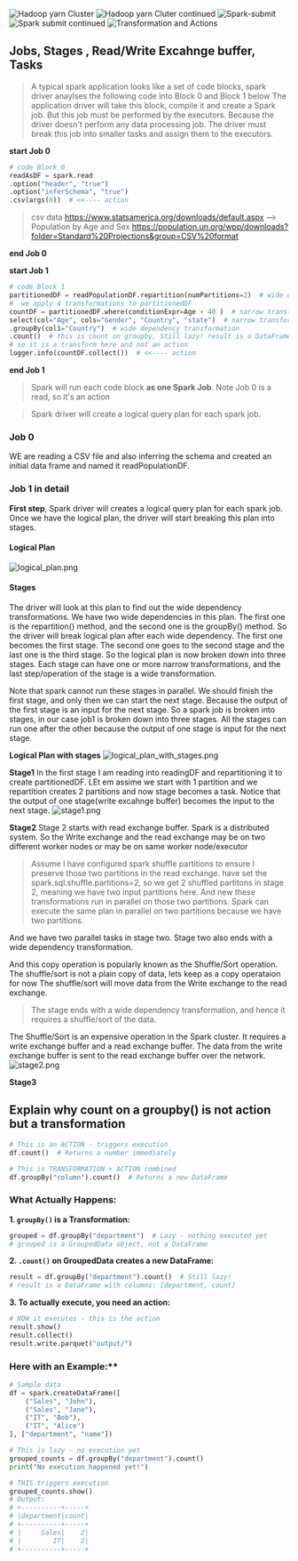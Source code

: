 ![Hadoop yarn Cluster](img.png)
![Hadoop yarn Cluter continued](img_1.png)
![Spark-submit](img_2.png)
![Spark submit continued](img_3.png)
![Transformation and Actions](img_4.png)

## Jobs, Stages , Read/Write Excahnge buffer, Tasks

> A typical spark application looks like a set of code blocks, spark driver anaylses the following code into Block 0 and
> Block 1 below
> The application driver will take this block, compile it and create a Spark job.
> But this job must be performed by the executors.
> Because the driver doesn't perform any data processing job.
> The driver must break this job into smaller tasks and assign them to the executors.
>
**start Job 0**

```python
# code Block 0
readAsDF = spark.read
.option("header", "true")
.option("inferSchema", "true")
.csv(args(0))  # <<---- action
```

> csv data
> https://www.statsamerica.org/downloads/default.aspx --> Population by Age and Sex
> https://population.un.org/wpp/downloads?folder=Standard%20Projections&group=CSV%20format

**end Job 0**

**start Job 1**

```python
# code Block 1
partitionedDF = readPopulationDF.repartition(numPartitions=2)  # wide dependency transformation
#  we apply 4 transformations to partitionedDF 
countDF = partitionedDF.where(conditionExpr=Age ‹ 40 )  # narrow transformation
select(col="Age", cols="Gender", "Country", "state")  # narrow transformation
.groupBy(col1="Country")  # wide dependency transformation
.count()  # this is count on groupby, Still lazy! result is a DataFrame with columns: [department, count],
# so it is a transform here and not an action
logger.info(countDF.collect())  # <<---- action
```

**end Job 1**

> Spark will run each code block **as one Spark Job**.
> Note Job 0 is a read, so it's an action

> Spark driver will create a logical query plan for each spark job.

### Job 0

WE are reading a CSV file and also inferring the schema and created an initial data frame and named it readPopulationDF.

### Job 1 in detail

**First step**, Spark driver will creates a logical query plan for each spark job. Once we have the logical plan, the
driver will start breaking this plan into stages.

#### Logical Plan

![logical_plan.png](logical_plan.png)

#### Stages

The driver will look at this plan to find out the wide dependency transformations.
We have two wide dependencies in this plan. The first one is the repartition() method, and the second one is the
groupBy() method.
So the driver will break logical plan after each wide dependency.
The first one becomes the first stage. The second one goes to the second stage and the last one is the third stage.
So the logical plan is now broken down into three stages. Each stage can have one or more narrow transformations,
and the last step/operation of the stage is a wide transformation.

Note that spark cannot run these stages in parallel. We should finish the first stage, and only then we can start the
next stage.
Because the output of the first stage is an input for the next stage.
So a spark job is broken into stages, in our case job1 is broken down into three stages. All the stages can run one after
the other because the output of one stage is input for the next stage.

**Logical Plan with stages**
![logical_plan_with_stages.png](logical_plan_with_stages.png)

**Stage1**
In the first stage I am reading into readingDF and repartitioning it to create partitionedDF. LEt em assime we start with 1 partition
and we repartition creates 2 partitions and now stage becomes a task. Notice that the  output of one stage(write excahnge buffer)
becomes the input to the next stage.
![stage1.png](stage1.png)

**Stage2**
Stage 2 starts with read exchange buffer. Spark is a distributed system.
So the Write exchange and the read exchange may be on two different worker nodes or may be on same worker node/executor
> Assume I have configured spark shuffle partitions to ensure I preserve those two partitions in the read exchange. have set the spark.sql.shuffle.partitions=2,
> so we get 2 shuffled partitons in stage 2, meaning we have two input partitions here.
And new these transformations run in parallel on those two partitions. Spark can execute the 
same plan in parallel on two partitions because we have two partitions. 

And we have two parallel tasks in stage two. Stage two also ends with a wide dependency transformation.

And this copy operation is popularly known as the Shuffle/Sort operation.
The shuffle/sort is not a plain copy of data, lets keep as a copy operataion for now
The shuffle/sort will move data from the Write exchange to the read exchange.

>The stage ends with a wide dependency transformation, and hence it requires a shuffle/sort of the data.

The Shuffle/Sort is an expensive operation in the Spark cluster.
It requires a write exchange buffer and a read exchange buffer.
The data from the write exchange buffer is sent to the read exchange buffer over the network.
![stage2.png](stage2.png)

**Stage3**




## Explain why count on a groupby() is not action but a transformation

```python
# This is an ACTION - triggers execution
df.count()  # Returns a number immediately

# This is TRANSFORMATION + ACTION combined
df.groupBy("column").count()  # Returns a new DataFrame
```

### **What Actually Happens:**

**1. `groupBy()` is a Transformation:**

```python
grouped = df.groupBy("department")  # Lazy - nothing executed yet
# grouped is a GroupedData object, not a DataFrame
```

**2. `.count()` on GroupedData creates a new DataFrame:**

```python
result = df.groupBy("department").count()  # Still lazy!
# result is a DataFrame with columns: [department, count]
```

**3. To actually execute, you need an action:**

```python
# NOW it executes - this is the action
result.show()
result.collect()
result.write.parquet("output/")
```

### Here with an Example:**

```python
# Sample data
df = spark.createDataFrame([
    ("Sales", "John"),
    ("Sales", "Jane"),
    ("IT", "Bob"),
    ("IT", "Alice")
], ["department", "name"])

# This is lazy - no execution yet
grouped_counts = df.groupBy("department").count()
print("No execution happened yet!")

# THIS triggers execution
grouped_counts.show()
# Output:
# +----------+-----+
# |department|count|
# +----------+-----+
# |     Sales|    2|
# |        IT|    2|
# +----------+-----+
```
